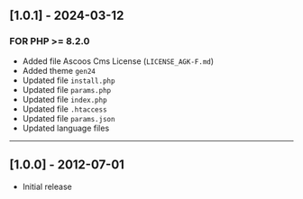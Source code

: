 ## [1.0.1] - 2024-03-12

### FOR PHP >= 8.2.0

- Added file Ascoos Cms License (`LICENSE_AGK-F.md`)
- Added theme `gen24`
- Updated file `install.php`
- Updated file `params.php`
- Updated file `index.php`
- Updated file `.htaccess`
- Updated file `params.json`
- Updated language files

***

## [1.0.0] - 2012-07-01

- Initial release